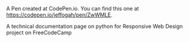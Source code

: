 A Pen created at CodePen.io. You can find this one at https://codepen.io/jeffogah/pen/ZwWMLE.

 A technical documentation page on python for Responsive Web Design project on FreeCodeCamp
